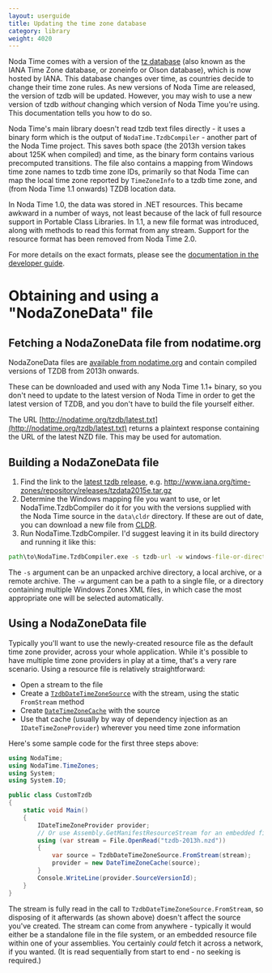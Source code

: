 ```yaml
---
layout: userguide
title: Updating the time zone database
category: library
weight: 4020
---
```


Noda Time comes with a version of the
[tz database](http://www.iana.org/time-zones) (also known as the IANA Time Zone
database, or zoneinfo or Olson database), which is now hosted by IANA. This
database changes over time, as countries decide to change their time zone
rules.  As new versions of Noda Time are released, the version of tzdb will be
updated. However, you may wish to use a new version of tzdb *without* changing
which version of Noda Time you're using. This documentation tells you how to do
so.

Noda Time's main library doesn't read tzdb text files directly - it uses a binary form which is the output of `NodaTime.TzdbCompiler` - another
part of the Noda Time project. This saves both space (the 2013h version takes about 125K when compiled) and
time, as the binary form contains various precomputed transitions. The file also contains a mapping from Windows time zone names
to tzdb time zone IDs, primarily so that Noda Time can map the local time zone reported by `TimeZoneInfo` to a tzdb time zone,
and (from Noda Time 1.1 onwards) TZDB location data.

In Noda Time 1.0, the data was stored in .NET resources. This became awkward in a number of ways, not least because of
the lack of full resource support in Portable Class Libraries. In 1.1, a new file format was introduced, along with methods
to read this format from any stream. Support for the resource
format has been removed from Noda Time 2.0.

For more details on the exact formats, please see the [documentation in the developer guide](http://nodatime.org/developer/tzdb-file-format.html).

Obtaining and using a "NodaZoneData" file
=========================================

Fetching a NodaZoneData file from nodatime.org
----------------------------------------------

NodaZoneData files are [available from nodatime.org](http://nodatime.org/tzdb/)
and contain compiled versions of TZDB from 2013h onwards.

These can be downloaded and used with any Noda
Time 1.1+ binary, so you don't need to update to the latest version
of Noda Time in order to get the latest version of TZDB, and you
don't have to build the file yourself either.

The URL [http://nodatime.org/tzdb/latest.txt](http://nodatime.org/tzdb/latest.txt)
returns a plaintext response containing the URL of the latest NZD file.
This may be used for automation.

Building a NodaZoneData file
----------------------------

1. Find the link to the [latest tzdb release](http://www.iana.org/time-zones), e.g.
   http://www.iana.org/time-zones/repository/releases/tzdata2015e.tar.gz
2. Determine the Windows mapping file you want to use, or let NodaTime.TzdbCompiler do it for you
   with the versions supplied with the Noda Time source in the `data\cldr` directory. If these are
   out of date, you can download a new file from [CLDR](http://cldr.unicode.org).
3. Run NodaTime.TzdbCompiler. I'd suggest leaving it in its build directory and running it like this:

```bat
path\to\NodaTime.TzdbCompiler.exe -s tzdb-url -w windows-file-or-directory -o path\to\output.nzd
```

The `-s` argument can be an unpacked archive directory, a local archive, or a remote archive. The `-w`
argument can be a path to a single file, or a directory containing multiple Windows Zones XML files, in which
case the most appropriate one will be selected automatically.

Using a NodaZoneData file
-------------------------

Typically you'll want to use the newly-created resource file as the default time zone provider, across your whole application.
While it's possible to have multiple time zone providers in play at a time, that's a very rare scenario. Using a resource
file is relatively straightforward:

- Open a stream to the file
- Create a [`TzdbDateTimeZoneSource`][TzdbDateTimeZoneSource] with the stream, using the static `FromStream` method
- Create [`DateTimeZoneCache`][DateTimeZoneCache] with the source
- Use that cache (usually by way of dependency injection as an `IDateTimeZoneProvider`) wherever you need time zone information

Here's some sample code for the first three steps above:

```csharp
using NodaTime;
using NodaTime.TimeZones;
using System;
using System.IO;

public class CustomTzdb
{
    static void Main()
    {
        IDateTimeZoneProvider provider;
        // Or use Assembly.GetManifestResourceStream for an embedded file
        using (var stream = File.OpenRead("tzdb-2013h.nzd"))
        {
            var source = TzdbDateTimeZoneSource.FromStream(stream);
            provider = new DateTimeZoneCache(source);
        }
        Console.WriteLine(provider.SourceVersionId);
    }
}
```

The stream is fully read in the call to `TzdbDateTimeZoneSource.FromStream`, so disposing of it afterwards (as shown above) doesn't
affect the source you've created. The stream can come from anywhere - typically it would either be a standalone file in the file
system, or an embedded resource file within one of your assemblies. You certainly *could* fetch it across a network, if you wanted.
(It is read sequentially from start to end - no seeking is required.)


[TzdbDateTimeZoneSource]: noda-type://NodaTime.TimeZones.TzdbDateTimeZoneSource
[DateTimeZoneCache]: noda-type://NodaTime.TimeZones.DateTimeZoneCache
